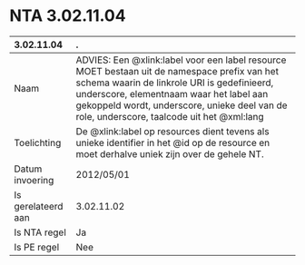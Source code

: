 # NTA 3.02.11.04

 3.02.11.04 | . 
 :--- | :--- 
 Naam | ADVIES: Een @xlink:label voor een label resource MOET bestaan uit de namespace prefix van het schema waarin de linkrole URI is gedefinieerd, underscore, elementnaam waar het label aan gekoppeld wordt, underscore, unieke deel van de role, underscore, taalcode uit het @xml:lang 
 Toelichting | De @xlink:label op resources dient tevens als unieke identifier in het @id op de resource en moet derhalve uniek zijn over de gehele NT. 
 Datum invoering | 2012/05/01 
 Is gerelateerd aan | 3.02.11.02 
 Is NTA regel | Ja 
 Is PE regel | Nee 
